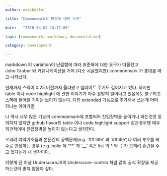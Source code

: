 ```yaml
---
author: noizbuster

title: "Commonmark의 방향에 대한 사견"

date:   "2016-04-04 13:17:00"

tags: [commonmark, markdown, documentation]

category: development

---
```


markdown 의 variation이 난립함에 따라 표준화에 대한 요구가 떠올랐고  
John Gruber 와 커뮤니케이션을 거쳐 (다소 시끌했지만) commonmark 가 총대를 매고 나타났다.

현재까지 스펙이 0.25 버전까지 올라왔고 업데이트 주기도 길어지고 있다. 하지만 table 이나 code highlight 에 관한 이야기가 아주 활발히 일어나고 있음에도 불구하고 스펙에 들어갈 기미는 보이지 않는다. 다만 extended 기능으로 추가해서 쓰는게 어떠하냐는 이야기뿐.  

나 역시 너무 많은 기능이 commonmark에 포함되어 진입장벽을 높이거나 하는것엔 동의하지 않지만 github flavor의 table 이나 code highlight support 같은경우엔 매우 직관적이며 진입장벽을 높이지 않는다고 생각한다.

오히려 예약기호들과 본문간의 공백문제(e.g. '## title' 과 '##title')나 여러 부호를 복수로 인정하는 경우 (e.g.  bolic 에 '**' 과 '__' 혹은 list 의 * 와 -) 가 오히려 혼란을 주고 있다는게 내 생각이다.

이렇게 된 이상 UnderscoreJS의 Underscore-contrib 처럼 같이 공식 확장을 제공하는것이 좋지 않을까 싶다.
